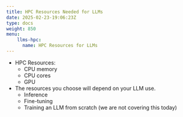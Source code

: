 ```yaml
---
title: HPC Resources Needed for LLMs
date: 2025-02-23-19:06:23Z
type: docs 
weight: 850
menu: 
    llms-hpc:
      name: HPC Resources for LLMs
---
```



* HPC Resources:
  * CPU memory
  * CPU cores
  * GPU
* The resources you choose will depend on your LLM use.
  * Inference
  * Fine-tuning
  * Training an LLM from scratch (we are not covering this today)

